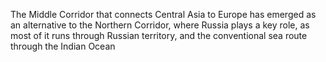
The Middle Corridor that connects Central Asia to Europe has emerged as an alternative to the Northern Corridor, where Russia plays a key role, as most of it runs through Russian territory, and the conventional sea route through the Indian Ocean